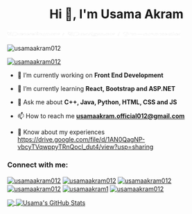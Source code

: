 <h1 align="center">Hi 👋, I'm Usama Akram</h1>

<img align="center" src="https://raw.githubusercontent.com/usamaakram012/usamaakram012/main/textt.gif"
 width="400" 
 height="20">

<p align="left"> <img src="https://komarev.com/ghpvc/?username=usamaakram012&label=Profile%20views&color=0e75b6&style=flat" alt="usamaakram012" /> </p>

<p align="left"> <a href="https://twitter.com/usamaakram012" target="blank"><img src="https://img.shields.io/twitter/follow/usamaakram012?logo=twitter&style=for-the-badge" alt="usamaakram012" /></a> </p>

- 🔭 I’m currently working on **Front End Development**

- 🌱 I’m currently learning **React, Bootstrap and ASP.NET**

- 💬 Ask me about **C++, Java, Python, HTML, CSS and JS**

- 📫 How to reach me **usamaakram.official012@gmail.com**

- 📄 Know about my experiences https://drive.google.com/file/d/1AN0QagNP-vbcyTVqwppyTRnQocI_dut4/view?usp=sharing


<h3 align="left">Connect with me:</h3>
<p align="left">
<a href="https://twitter.com/usamaakram012" target="blank"><img align="center" src="https://raw.githubusercontent.com/rahuldkjain/github-profile-readme-generator/master/src/images/icons/Social/twitter.svg" alt="usamaakram012" height="30" width="40" /></a>
<a href="https://linkedin.com/in/usamaakram012" target="blank"><img align="center" src="https://raw.githubusercontent.com/rahuldkjain/github-profile-readme-generator/master/src/images/icons/Social/linked-in-alt.svg" alt="usamaakram012" height="30" width="40" /></a>
<a href="https://fb.com/usamaakram012" target="blank"><img align="center" src="https://raw.githubusercontent.com/rahuldkjain/github-profile-readme-generator/master/src/images/icons/Social/facebook.svg" alt="usamaakram012" height="30" width="40" /></a>
<a href="https://instagram.com/usamaakram012" target="blank"><img align="center" src="https://raw.githubusercontent.com/rahuldkjain/github-profile-readme-generator/master/src/images/icons/Social/instagram.svg" alt="usamaakram012" height="30" width="40" /></a>
<a href="https://www.behance.net/usamaakram1" target="blank"><img align="center" src="https://raw.githubusercontent.com/rahuldkjain/github-profile-readme-generator/master/src/images/icons/Social/behance.svg" alt="usamaakram1" height="30" width="40" /></a>
<a href="https://www.hackerrank.com/usamaakram012" target="blank"><img align="center" src="https://raw.githubusercontent.com/rahuldkjain/github-profile-readme-generator/master/src/images/icons/Social/hackerrank.svg" alt="usamaakram012" height="30" width="40" /></a>
</p>


<a href="https://github.com/usamaakram012/usamaakram012">
  <img align="center" src="https://github-readme-stats.vercel.app/api/top-langs/?username=usamaakram012&hide=java,html,tex&title_color=ffffff&text_color=c9cacc&icon_color=2bbc8a&bg_color=1d1f21&langs_count=3" />
</a>
<a href="https://github.com/usamaakram012/usamaakram012">
  <img align="center" src="https://github-readme-stats.vercel.app/api?username=usamaakram012&show_icons=true&line_height=27&count_private=true&title_color=ffffff&text_color=c9cacc&icon_color=2bbc8a&bg_color=1d1f21" alt="Usama's GitHub Stats" />
</a>

